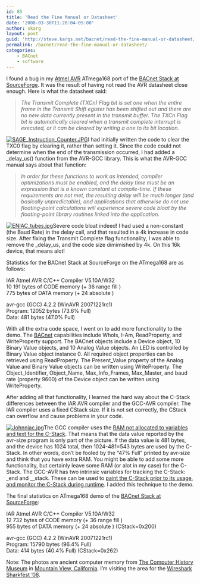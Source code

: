 ```yaml
---
id: 85
title: 'Read the Fine Manual or Datasheet'
date: '2008-03-30T11:20:04-05:00'
author: skarg
layout: post
guid: 'http://steve.kargs.net/bacnet/read-the-fine-manual-or-datasheet/'
permalink: /bacnet/read-the-fine-manual-or-datasheet/
categories:
    - BACnet
    - software
---
```


I found a bug in my [Atmel AVR](http://www.atmel.com/avr) ATmega168 port of the [BACnet Stack at SourceForge](http://bacnet.sourceforge.net/). It was the result of having not read the AVR datasheet close enough. Here is what the datasheet said:

> *The Transmit Complete (TXCn) Flag bit is set one when the entire frame in the Transmit Shift egister has been shifted out and there are no new data currently present in the transmit buffer. The TXCn Flag bit is automatically cleared when a transmit complete interrupt is executed, or it can be cleared by writing a one to its bit location.*

[![SAGE_Instruction_Counter.JPG](http://steve.kargs.net/wp-content/uploads/2008/thumbs/SAGE_Instruction_Counter.JPG "SAGE_Instruction_Counter.JPG")](http://steve.kargs.net/wp-content/uploads/2008/SAGE_Instruction_Counter.JPG)I had initially written the code to clear the TXC0 flag by clearing it, rather than setting it. Since the code could not determine when the end of the transmission occurred, I had added a \_delay\_us() function from the AVR-GCC library. This is what the AVR-GCC manual says about that function:

> *In order for these functions to work as intended, compiler optimizations must be enabled, and the delay time must be an expression that is a known constant at compile-time. If these requirements are not met, the resulting delay will be much longer (and basically unpredictable), and applications that otherwise do not use floating-point calculations will experience severe code bloat by the floating-point library routines linked into the application.*

[![ENIAC_tubes.jpg](http://steve.kargs.net/wp-content/uploads/2008/thumbs/ENIAC_tubes.jpg "ENIAC_tubes.jpg")](http://steve.kargs.net/wp-content/uploads/2008/ENIAC_tubes.jpg)Severe code bloat indeed! I had used a non-constant (the Baud Rate) in the delay call, and that resulted in a 4k increase in code size. After fixing the Transmit Complete flag functionality, I was able to remove the \_delay\_us, and the code size dimimished by 4k. On this 16k device, that means alot!

Statistics for the BACnet Stack at SourceForge on the ATmega168 are as follows:

IAR Atmel AVR C/C++ Compiler V5.10A/W32  
10 191 bytes of CODE memory (+ 36 range fill )  
775 bytes of DATA memory (+ 24 absolute )

avr-gcc (GCC) 4.2.2 (WinAVR 20071221rc1)  
Program: 12052 bytes (73.6% Full)  
Data: 481 bytes (47.0% Full)

With all the extra code space, I went on to add more functionality to the demo. The [BACnet](http://www.bacnet.org/) capabilities include WhoIs, I-Am, ReadProperty, and WriteProperty support. The BACnet objects include a Device object, 10 Binary Value objects, and 10 Analog Value objects. An LED is controlled by Binary Value object instance 0. All required object properties can be retrieved using ReadProperty. The Present\_Value property of the Analog Value and Binary Value objects can be written using WriteProperty. The Object\_Identifier, Object\_Name, Max\_Info\_Frames, Max\_Master, and baud rate (property 9600) of the Device object can be written using WriteProperty.

After adding all that functionality, I learned the hard way about the C-Stack differences between the IAR AVR compiler and the GCC-AVR compiler. The IAR compiler uses a fixed CStack size. If it is not set correctly, the CStack can overflow and cause problems in your code.

[![Johnniac.jpg](http://steve.kargs.net/wp-content/uploads/2008/thumbs/Johnniac.jpg "Johnniac.jpg")](http://steve.kargs.net/wp-content/uploads/2008/Johnniac.jpg)The GCC compiler uses the [RAM not allocated to variables and text for the C-Stack](http://www.cs.utah.edu/~regehr/stacktool/). That means that the data value reported by the avr-size program is only part of the picture. If the data value is 481 bytes, and the device has 1024 total, then 1024-481=543 bytes are used by the C-Stack. In other words, don’t be fooled by the “47% Full” printed by avr-size and think that you have extra RAM. You might be able to add some more functionality, but certainly leave some RAM (or alot in my case) for the C-Stack. The GCC-AVR has two intrinsic variables for tracking the C-Stack: \_end and \_\_stack. These can be used to [paint the C-Stack prior to its usage, and monitor the C-Stack during runtime](http://www.avrfreaks.net/index.php?name=PNphpBB2&file=printview&t=52249&start=0). I added this technique to the demo.

The final statistics on ATmega168 demo of the [BACnet Stack at SourceForge](http://bacnet.sourceforge.net/):

IAR Atmel AVR C/C++ Compiler V5.10A/W32  
12 732 bytes of CODE memory (+ 36 range fill )  
955 bytes of DATA memory (+ 24 absolute ) (CStack=0x200)

avr-gcc (GCC) 4.2.2 (WinAVR 20071221rc1)  
Program: 15790 bytes (96.4% Full)  
Data: 414 bytes (40.4% Full) (CStack=0x262)

Note: The photos are ancient computer memory from [The Computer History Museum](http://www.computerhistory.org/) in [Mountain View, California](http://en.wikipedia.org/wiki/Mountain_View%2C_California). I’m visiting the area for the [Wireshark Sharkfest ’08](http://www.cacetech.com/SHARKFEST.08/).